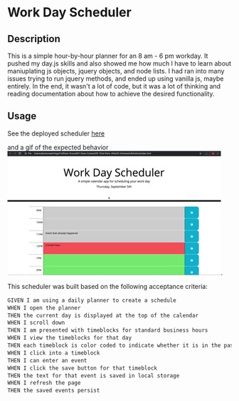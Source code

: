 # Work Day Scheduler

## Description

This is a simple hour-by-hour planner for an 8 am - 6 pm workday. It pushed my day.js skills and also showed me how much I have to learn about maniuplating js objects, jquery objects, and node lists. I had ran into many issues trying to run jquery methods, and ended up using vanilla js, maybe entirely. In the end, it wasn't a lot of code, but it was a lot of thinking and reading documentation about how to achieve the desired functionality.

## Usage

See the deployed scheduler [here](https://rhubarb414.github.io/workday-scheduler/)

and a gif of the expected behavior ![here](./assets/05-third-party-apis-homework-demo.gif).

This scheduler was built based on the following acceptance criteria:

```md
GIVEN I am using a daily planner to create a schedule
WHEN I open the planner
THEN the current day is displayed at the top of the calendar
WHEN I scroll down
THEN I am presented with timeblocks for standard business hours
WHEN I view the timeblocks for that day
THEN each timeblock is color coded to indicate whether it is in the past, present, or future
WHEN I click into a timeblock
THEN I can enter an event
WHEN I click the save button for that timeblock
THEN the text for that event is saved in local storage
WHEN I refresh the page
THEN the saved events persist
```
